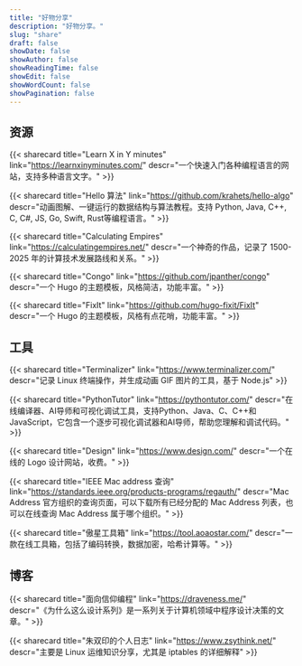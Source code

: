 ```yaml
---
title: "好物分享"
description: "好物分享。"
slug: "share"
draft: false
showDate: false
showAuthor: false
showReadingTime: false
showEdit: false
showWordCount: false
showPagination: false
---
```


## 资源

{{< sharecard title="Learn X in Y minutes" link="https://learnxinyminutes.com/"
descr="一个快速入门各种编程语言的网站，支持多种语言文字。" >}}

{{< sharecard title="Hello 算法" link="https://github.com/krahets/hello-algo"
descr="动画图解、一键运行的数据结构与算法教程。支持 Python, Java, C++, C, C#, JS, Go, Swift, Rust等编程语言。" >}}

{{< sharecard title="Calculating Empires" link="https://calculatingempires.net/"
descr="一个神奇的作品，记录了 1500-2025 年的计算技术发展路线和关系。" >}}

{{< sharecard title="Congo" link="https://github.com/jpanther/congo"
descr="一个 Hugo 的主题模板，风格简洁，功能丰富。" >}}

{{< sharecard title="FixIt" link="https://github.com/hugo-fixit/FixIt"
descr="一个 Hugo 的主题模板，风格有点花哨，功能丰富。" >}}

## 工具

{{< sharecard title="Terminalizer" link="https://www.terminalizer.com/"
descr="记录 Linux 终端操作，并生成动画 GIF 图片的工具，基于 Node.js" >}}

{{< sharecard title="PythonTutor" link="https://pythontutor.com/"
descr="在线编译器、AI导师和可视化调试工具，支持Python、Java、C、C++和JavaScript，它包含一个逐步可视化调试器和AI导师，帮助您理解和调试代码。" >}}

{{< sharecard title="Design" link="https://www.design.com/"
descr="一个在线的 Logo 设计网站，收费。" >}}

{{< sharecard title="IEEE Mac address 查询" link="https://standards.ieee.org/products-programs/regauth/"
descr="Mac Address 官方组织的查询页面，可以下载所有已经分配的 Mac Address 列表，也可以在线查询 Mac Address 属于哪个组织。" >}}

{{< sharecard title="傲星工具箱" link="https://tool.aoaostar.com/"
descr="一款在线工具箱，包括了编码转换，数据加密，哈希计算等。" >}}

## 博客

{{< sharecard title="面向信仰编程" link="https://draveness.me/"
descr="《为什么这么设计系列》是一系列关于计算机领域中程序设计决策的文章。" >}}

{{< sharecard title="朱双印的个人日志" link="https://www.zsythink.net/"
descr="主要是 Linux 运维知识分享，尤其是 iptables 的详细解释" >}}